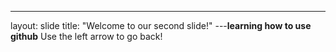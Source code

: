 ---
layout: slide
title: "Welcome to our second slide!"
---**learning how to use github**
Use the left arrow to go back!
